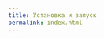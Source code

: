 ```yaml
---
title: Установка и запуск
permalink: index.html
---
```


<!--#include virtual="/includes/configurator.html" -->
